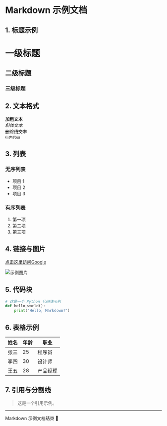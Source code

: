 # Markdown 示例文档

## 1. 标题示例

# 一级标题
## 二级标题
### 三级标题

## 2. 文本格式

**加粗文本**  
*斜体文本*  
~~删除线文本~~  
`行内代码`

## 3. 列表

### 无序列表
- 项目 1
- 项目 2
- 项目 3

### 有序列表
1. 第一项
2. 第二项
3. 第三项

## 4. 链接与图片

[点击这里访问Google](https://www.google.com)

![示例图片](https://via.placeholder.com/150)

## 5. 代码块

```python
# 这是一个 Python 代码块示例
def hello_world():
    print("Hello, Markdown!")
```

## 6. 表格示例

| 姓名  | 年龄 | 职业  |
|------|----|------|
| 张三  | 25 | 程序员 |
| 李四  | 30 | 设计师 |
| 王五  | 28 | 产品经理 |

## 7. 引用与分割线

> 这是一个引用示例。

---

Markdown 示例文档结束 🎉
